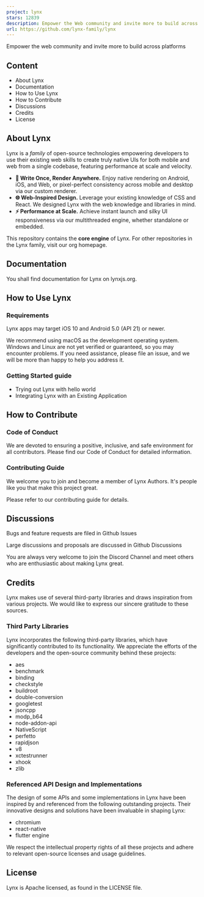```yaml
---
project: lynx
stars: 12839
description: Empower the Web community and invite more to build across platforms.
url: https://github.com/lynx-family/lynx
---
```


Empower the web community and invite more to build across platforms

Content
-------

-   About Lynx
-   Documentation
-   How to Use Lynx
-   How to Contribute
-   Discussions
-   Credits
-   License

About Lynx
----------

Lynx is a _family_ of open-source technologies empowering developers to use their existing web skills to create truly native UIs for both mobile and web from a single codebase, featuring performance at scale and velocity.

-   **💫 Write Once, Render Anywhere.** Enjoy native rendering on Android, iOS, and Web, or pixel-perfect consistency across mobile and desktop via our custom renderer.
-   **🌐 Web-Inspired Design.** Leverage your existing knowledge of CSS and React. We designed Lynx with the web knowledge and libraries in mind.
-   **⚡ Performance at Scale.** Achieve instant launch and silky UI responsiveness via our multithreaded engine, whether standalone or embedded.

This repository contains the **core engine** of Lynx. For other repositories in the Lynx family, visit our org homepage.

Documentation
-------------

You shall find documentation for Lynx on lynxjs.org.

How to Use Lynx
---------------

### Requirements

Lynx apps may target iOS 10 and Android 5.0 (API 21) or newer.

We recommend using macOS as the development operating system. Windows and Linux are not yet verified or guaranteed, so you may encounter problems. If you need assistance, please file an issue, and we will be more than happy to help you address it.

### Getting Started guide

-   Trying out Lynx with hello world
-   Integrating Lynx with an Existing Application

How to Contribute
-----------------

### Code of Conduct

We are devoted to ensuring a positive, inclusive, and safe environment for all contributors. Please find our Code of Conduct for detailed information.

### Contributing Guide

We welcome you to join and become a member of Lynx Authors. It's people like you that make this project great.

Please refer to our contributing guide for details.

Discussions
-----------

Bugs and feature requests are filed in Github Issues

Large discussions and proposals are discussed in Github Discussions

You are always very welcome to join the Discord Channel and meet others who are enthusiastic about making Lynx great.

Credits
-------

Lynx makes use of several third-party libraries and draws inspiration from various projects. We would like to express our sincere gratitude to these sources.

### Third Party Libraries

Lynx incorporates the following third-party libraries, which have significantly contributed to its functionality. We appreciate the efforts of the developers and the open-source community behind these projects:

-   aes
-   benchmark
-   binding
-   checkstyle
-   buildroot
-   double-conversion
-   googletest
-   jsoncpp
-   modp\_b64
-   node-addon-api
-   NativeScript
-   perfetto
-   rapidjson
-   v8
-   xctestrunner
-   xhook
-   zlib

### Referenced API Design and Implementations

The design of some APIs and some implementations in Lynx have been inspired by and referenced from the following outstanding projects. Their innovative designs and solutions have been invaluable in shaping Lynx:

-   chromium
-   react-native
-   flutter engine

We respect the intellectual property rights of all these projects and adhere to relevant open-source licenses and usage guidelines.

License
-------

Lynx is Apache licensed, as found in the LICENSE file.
